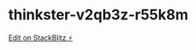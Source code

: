 # thinkster-v2qb3z-r55k8m

[Edit on StackBlitz ⚡️](https://stackblitz.com/edit/thinkster-v2qb3z-r55k8m)